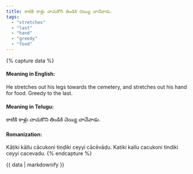 ```yaml
---
title: కాటికి కాళ్లు చాచుకొని తిండికి చెయ్యి చాచేవాడు.
tags:
  - "stretches"
  - "last"
  - "hand"
  - "greedy"
  - "food"
---
```


{% capture data %}
#### Meaning in English:
He stretches out his legs towards the cemetery, and stretches out his hand for food.
Greedy to the last.

#### Meaning in Telugu:
కాటికి కాళ్లు చాచుకొని తిండికి చెయ్యి చాచేవాడు.

#### Romanization:
Kāṭiki kāḷlu cācukoni tiṇḍiki ceyyi cācēvāḍu.
Katiki kallu cacukoni tindiki ceyyi cacevadu.
{% endcapture %}

{{ data | markdownify }}

